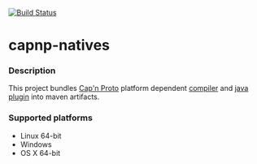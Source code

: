[![Build Status](https://travis-ci.org/expretio/capnp-natives.svg?branch=master)](https://travis-ci.org/expretio/capnp-natives)

capnp-natives
==================

### Description

This project bundles [Cap'n Proto](http://capnproto.org) platform dependent [compiler](https://capnproto.org/capnp-tool.html) and [java plugin](https://dwrensha.github.io/capnproto-java/index.html) into maven artifacts.


### Supported platforms

- Linux 64-bit
- Windows
- OS X 64-bit

